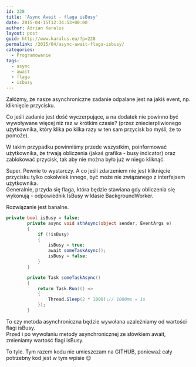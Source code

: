 ```yaml
---
id: 228
title: 'Async Await - flaga isBusy'
date: 2015-04-15T12:34:53+00:00
author: Adrian Karalus
layout: post
guid: http://www.karalus.eu/?p=228
permalink: /2015/04/async-await-flaga-isbusy/
categories:
  - Programowanie
tags:
  - async
  - await
  - flaga
  - isbusy
---
```

Załóżmy, że nasze asynchroniczne zadanie odpalane jest na jakiś event, np. kliknięcie przycisku.  
<!--more-->

  
Co jeśli zadanie jest dość wyczerpujące, a na dodatek nie powinno być wywoływane więcej niż raz w krótkim czasie? (przez zniecierpliwionego użytkownika, który klika po kilka razy w ten sam przycisk bo myśli, że to pomoże).

W takim przypadku powinniśmy przede wszystkim, poinformować użytkownika, że trwają obliczenia (jakaś grafika - busy indicator) oraz zablokować przycisk, tak aby nie można było już w niego kliknąć.

Super. Pewnie to wystarczy. A co jeśli zdarzeniem nie jest kliknięcie przycisku tylko cokolwiek innego, być może nie związanego z interfejsem użytkownika.  
Generalnie, przyda się flaga, która będzie stawiana gdy obliczenia się wykonują - odpowiednik IsBusy w klasie BackgroundWorker.

Rozwiązanie jest banalne.

```csharp
private bool isBusy = false;
        private async void sthAsync(object sender, EventArgs e)
        {
            if (!isBusy)
            {
                isBusy = true;
                await someTaskAsync();
                isBusy = false;
            }
        }

        private Task someTaskAsync()
        {
            return Task.Run(() =>
            {
                Thread.Sleep(2 * 1000);// 1000ms = 1s
            });
        }
```

To czy metoda asynchroniczna będzie wywołana uzależniamy od wartości flagi isBusy.  
Przed i po wywołaniu metody asynchronicznej ze słówkiem await, zmieniamy wartość flagi isBusy.

To tyle. Tym razem kodu nie umieszczam na GITHUB, ponieważ cały potrzebny kod jest w tym wpisie 😉